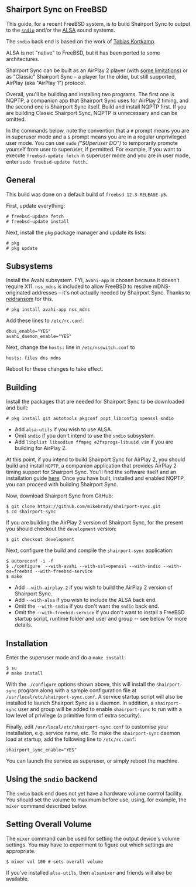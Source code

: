 Shairport Sync on FreeBSD
----
This guide, for a recent FreeBSD system, is to build Shairport Sync to output to the [`sndio`](https://sndio.org) and/or the [ALSA](https://www.alsa-project.org/wiki/Main_Page) sound systems.

The `sndio` back end is based on the work of [Tobias Kortkamp](https://github.com/t6).

ALSA is not "native" to FreeBSD, but it has been ported to some architectures.

Shairport Sync can be built as an AirPlay 2 player (with [some limitations](https://github.com/mikebrady/shairport-sync/blob/development/AIRPLAY2.md#features-and-limitations)) or as "Classic" Shairport Sync – a player for the older, but still supported, AirPlay (aka "AirPlay 1") protocol.

Overall, you'll be building and installing two programs. The first one is NQPTP, a companion app that Shairport Sync uses for AirPlay 2 timing, and the second one is Shairport Sync itself. Build and install NQPTP first. If you are building Classic Shairport Sync, NQPTP is unnecessary and can be omitted.

In the commands below, note the convention that a `#` prompt means you are in superuser mode and a `$` prompt means you are in a regular unprivileged user mode. You can use `sudo` *("SUperuser DO")* to temporarily promote yourself from user to superuser, if permitted. For example, if you want to execute `freebsd-update fetch` in superuser mode and you are in user mode, enter `sudo freebsd-update fetch`.

General
----
This build was done on a default build of `freebsd 12.3-RELEASE-p5`.

First, update everything:
```
# freebsd-update fetch
# freebsd-update install
```
Next, install the `pkg` package manager and update its lists:

```
# pkg
# pkg update
```

Subsystems
----
Install the Avahi subsystem. FYI, `avahi-app` is chosen because it doesn’t require X11. `nss_mdns` is included to allow FreeBSD to resolve mDNS-originated addresses – it's not actually needed by Shairport Sync. Thanks to [reidransom](https://gist.github.com/reidransom/6033227) for this.

```
# pkg install avahi-app nss_mdns
```
Add these lines to `/etc/rc.conf`:
```
dbus_enable="YES"
avahi_daemon_enable="YES"
```
Next, change the `hosts:` line in `/etc/nsswitch.conf` to
```
hosts: files dns mdns
```
Reboot for these changes to take effect.

Building
----

Install the packages that are needed for Shairport Sync to be downloaded and built:
```
# pkg install git autotools pkgconf popt libconfig openssl sndio
```
* Add `alsa-utils` if you wish to use ALSA.
* Omit `sndio` if you don't intend to use the `sndio` subsystem.
* Add `libplist libsodium ffmpeg e2fsprogs-libuuid vim` if you are building for AirPlay 2.

At this point, if you intend to build Shairport Sync for AirPlay 2, you should build and install `NQPTP`, a companion application that provides AirPlay 2 timing support for Shairport Sync. You'll find the software itself and an installation guide [here](https://github.com/mikebrady/nqptp/blob/main/README.md). Once you have built, installed and enabled NQPTP, you can proceed with building Shairport Sync.

Now, download Shairport Sync from GitHub:
```
$ git clone https://github.com/mikebrady/shairport-sync.git
$ cd shairport-sync
```
If you are building the AirPlay 2 version of Shairport Sync, for the present you should checkout the `development` version:
```
$ git checkout development
```
Next, configure the build and compile the `shairport-sync` application:
```
$ autoreconf -i -f
$ ./configure  --with-avahi --with-ssl=openssl --with-sndio --with-os=freebsd --with-freebsd-service
$ make
```
* Add `--with-airplay-2` if you wish to build the AirPlay 2 version of Shairport Sync.
* Add `--with-alsa` if you wish to include the ALSA back end.
* Omit the `--with-sndio` if you don't want the `sndio` back end.
* Omit the `--with-freebsd-service` if you don't want to install a FreeBSD startup script, runtime folder and user and group -- see below for more details.

Installation
----

Enter the superuser mode and do a `make install`:

```
$ su
# make install
```

With the `./configure` options shown above, this will install the `shairport-sync` program along with a sample configuration file at `/usr/local/etc/shairport-sync.conf`. A service startup script will also be installed to launch Shairport Sync as a daemon. In addition, a `shairport-sync` user and group will be added to enable `shairport-sync` to run with a low level of privilege (a primitive form of extra security).

Finally, edit `/usr/local/etc/shairport-sync.conf` to customise your installation, e.g. service name, etc. To make the `shairport-sync` daemon load at startup, add the following line to `/etc/rc.conf`:

```
shairport_sync_enable="YES"
```
You can launch the service as superuser, or simply reboot the machine.

Using the `sndio` backend
----

The `sndio` back end does not yet have a hardware volume control facility. You should set the volume to maximum before use, using, for example, the `mixer` command described below.

Setting Overall  Volume
----
The `mixer` command can be used for setting the output device's volume settings. You may have to experiment to figure out which settings are appropriate.

```
$ mixer vol 100 # sets overall volume
```
If you've installed `alsa-utils`, then `alsamixer` and friends will also be available.
